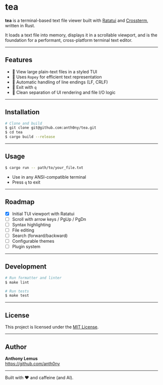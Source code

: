 

# tea

**tea** is a terminal-based text file viewer built with [Ratatui](https://docs.rs/ratatui/) and [Crossterm](https://docs.rs/crossterm/), written in Rust.

It loads a text file into memory, displays it in a scrollable viewport, and is the foundation for a performant, cross-platform terminal text editor.

---

## Features

- 📜 View large plain-text files in a styled TUI
- 🧵 Uses `Ropey` for efficient text representation
- 🧼 Automatic handling of line endings (LF, CRLF)
- 🚪 Exit with `q`
- 🧱 Clean separation of UI rendering and file I/O logic

---

## Installation

```bash
# Clone and build
$ git clone git@github.com:anth0ny/tea.git
$ cd tea
$ cargo build --release
```

---

## Usage

```bash
$ cargo run -- path/to/your_file.txt
```

- Use in any ANSI-compatible terminal
- Press `q` to exit

---

## Roadmap

- [x] Initial TUI viewport with Ratatui
- [ ] Scroll with arrow keys / PgUp / PgDn
- [ ] Syntax highlighting
- [ ] File editing
- [ ] Search (forward/backward)
- [ ] Configurable themes
- [ ] Plugin system

---

## Development

```bash
# Run formatter and linter
$ make lint

# Run tests
$ make test
```

---

## License

This project is licensed under the [MIT License](LICENSE).

---

## Author

**Anthony Lemus**  
<https://github.com/anth0ny>

---

Built with ❤️ and caffeine (and AI).